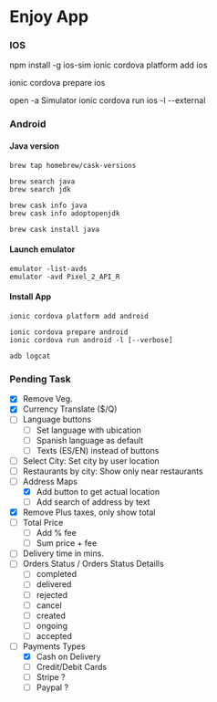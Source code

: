 # Enjoy App

### IOS
npm install -g ios-sim
ionic cordova platform add ios

ionic cordova prepare ios

open -a Simulator
ionic cordova run ios -l --external


### Android

#### Java version
```
brew tap homebrew/cask-versions

brew search java 
brew search jdk

brew cask info java
brew cask info adoptopenjdk

brew cask install java
```

#### Launch emulator
```
emulator -list-avds
emulator -avd Pixel_2_API_R
```

#### Install App
```
ionic cordova platform add android

ionic cordova prepare android
ionic cordova run android -l [--verbose]

adb logcat
```

### Pending Task
- [x] Remove Veg.
- [x] Currency Translate ($/Q)
- [ ] Language buttons
  - [ ] Set language with ubication 
  - [ ] Spanish language as default
  - [ ] Texts (ES/EN) instead of buttons
- [ ] Select City: Set city by user location
- [ ] Restaurants by city: Show only near restaurants
- [ ] Address Maps 
  - [x] Add button to get actual location
  - [ ] Add search of address by text
- [x] Remove Plus taxes, only show total
- [ ] Total Price
  - [ ] Add % fee
  - [ ] Sum price + fee
- [ ] Delivery time in mins. 
- [ ] Orders Status / Orders Status Detaills
  - [ ] completed
  - [ ] delivered
  - [ ] rejected
  - [ ] cancel
  - [ ] created
  - [ ] ongoing
  - [ ] accepted
- [ ] Payments Types
  - [x] Cash on Delivery
  - [ ] Credit/Debit Cards
  - [ ] Stripe ?
  - [ ] Paypal ?